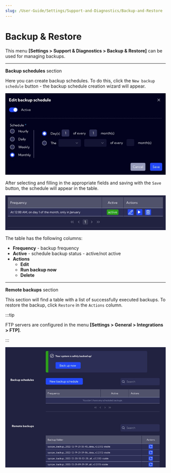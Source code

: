 ```yaml
---
slug: /User-Guide/Settings/Support-and-Diagnostics/Backup-and-Restore
--- 
```


# Backup & Restore

This menu **[Settings > Support & Diagnostics > Backup & Restore]** can be used for managing backups.

---

**Backup schedules** section

Here you can create backup schedules. To do this, click the `New backup schedule` button - the backup schedule creation wizard will appear.



![image-20221222130259009](assets_06-Backup%20and%20Restore/image-20221222130259009.png)



After selecting and filling in the appropriate fields and saving with the `Save` button, the schedule will appear in the table. 



![image-20221222130352446](assets_06-Backup%20and%20Restore/image-20221222130352446.png)

The table has the following columns:

- **Frequency** - backup frequency
- **Active** - schedule backup status - active/not active
- **Actions**
  - **Edit**
  - **Run backup now**
  - **Delete**



---

**Remote backups** section

This section will find a table with a list of successfully executed backups. To restore the backup, click `Restore` in the `Actions` column.

:::tip

FTP servers are configured in the menu **[Settings > General > Integrations > FTP]**. 

:::

![image-20221222160354725](assets_06-Backup%20and%20Restore/image-20221222160354725.png)
